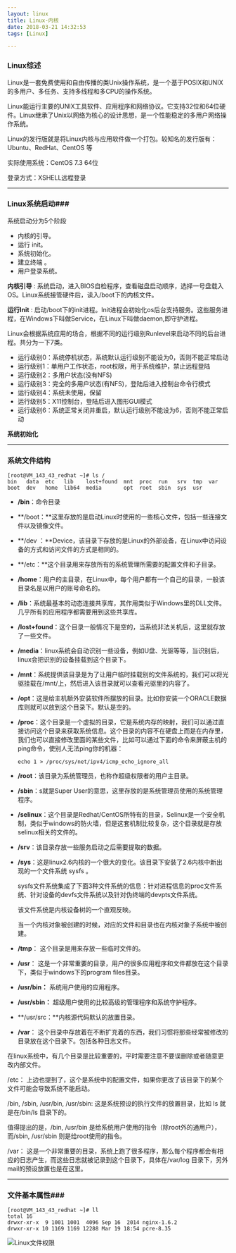 ```yaml
---
layout: linux
title: Linux-内核
date: 2018-03-21 14:32:53
tags: [Linux]

---
```


### Linux综述

Linux是一套免费使用和自由传播的类Unix操作系统，是一个基于POSIX和UNIX的多用户、多任务、支持多线程和多CPU的操作系统。

Linux能运行主要的UNIX工具软件、应用程序和网络协议。它支持32位和64位硬件。Linux继承了Unix以网络为核心的设计思想，是一个性能稳定的多用户网络操作系统。

Linux的发行版就是将Linux内核与应用软件做一个打包。较知名的发行版有：Ubuntu、RedHat、CentOS 等

实际使用系统：CentOS 7.3 64位

登录方式：XSHELL远程登录

***

<!-- more -->

### Linux系统启动###

系统启动分为5个阶段

- 内核的引导。
- 运行 init。
- 系统初始化。
- 建立终端 。
- 用户登录系统。

**内核引导** : 系统启动，进入BIOS自检程序，查看磁盘启动顺序，选择一号盘载入OS。Linux系统接管硬件后，读入/boot下的内核文件。

**运行Init** : 启动/boot下的init进程。Init进程会初始化os后台支持服务。这些服务进程，在Windows下叫做Service，在Linux下叫做daemon,即守护进程。

  Linux会根据系统应用的场合，根据不同的运行级别Runlevel来启动不同的后台进程。共分为一下7类。

- 运行级别0：系统停机状态，系统默认运行级别不能设为0，否则不能正常启动
- 运行级别1：单用户工作状态，root权限，用于系统维护，禁止远程登陆
- 运行级别2：多用户状态(没有NFS)
- 运行级别3：完全的多用户状态(有NFS)，登陆后进入控制台命令行模式
- 运行级别4：系统未使用，保留
- 运行级别5：X11控制台，登陆后进入图形GUI模式
- 运行级别6：系统正常关闭并重启，默认运行级别不能设为6，否则不能正常启动

**系统初始化**

***



### 系统文件结构

```
[root@VM_143_43_redhat ~]# ls /
bin   data  etc   lib    lost+found  mnt  proc  run   srv  tmp  var
boot  dev   home  lib64  media       opt  root  sbin  sys  usr
```

* **/bin**：命令目录

* **/boot：**这里存放的是启动Linux时使用的一些核心文件，包括一些连接文件以及镜像文件。

* **/dev ：**Device，该目录下存放的是Linux的外部设备，在Linux中访问设备的方式和访问文件的方式是相同的。

* **/etc：**这个目录用来存放所有的系统管理所需要的配置文件和子目录。

* **/home**：用户的主目录，在Linux中，每个用户都有一个自己的目录，一般该目录名是以用户的账号命名的。

* **/lib**：系统最基本的动态连接共享库，其作用类似于Windows里的DLL文件。几乎所有的应用程序都需要用到这些共享库。

* **/lost+found**：这个目录一般情况下是空的，当系统非法关机后，这里就存放了一些文件。

* **/media**：linux系统会自动识别一些设备，例如U盘、光驱等等，当识别后，linux会把识别的设备挂载到这个目录下。

* **/mnt**：系统提供该目录是为了让用户临时挂载别的文件系统的，我们可以将光驱挂载在/mnt/上，然后进入该目录就可以查看光驱里的内容了。

* **/opt**：这是给主机额外安装软件所摆放的目录。比如你安装一个ORACLE数据库则就可以放到这个目录下。默认是空的。

* **/proc**：这个目录是一个虚拟的目录，它是系统内存的映射，我们可以通过直接访问这个目录来获取系统信息。这个目录的内容不在硬盘上而是在内存里，我们也可以直接修改里面的某些文件，比如可以通过下面的命令来屏蔽主机的ping命令，使别人无法ping你的机器：

  ```
  echo 1 > /proc/sys/net/ipv4/icmp_echo_ignore_all
  ```

* **/root**：该目录为系统管理员，也称作超级权限者的用户主目录。

* **/sbin**：s就是Super User的意思，这里存放的是系统管理员使用的系统管理程序。

* **/selinux**：这个目录是Redhat/CentOS所特有的目录，Selinux是一个安全机制，类似于windows的防火墙，但是这套机制比较复杂，这个目录就是存放selinux相关的文件的。

* **/srv**：该目录存放一些服务启动之后需要提取的数据。

* **/sys**：这是linux2.6内核的一个很大的变化。该目录下安装了2.6内核中新出现的一个文件系统 sysfs 。

  sysfs文件系统集成了下面3种文件系统的信息：针对进程信息的proc文件系统、针对设备的devfs文件系统以及针对伪终端的devpts文件系统。

  该文件系统是内核设备树的一个直观反映。

  当一个内核对象被创建的时候，对应的文件和目录也在内核对象子系统中被创建。

* **/tmp**：
  这个目录是用来存放一些临时文件的。

* **/usr**：
   这是一个非常重要的目录，用户的很多应用程序和文件都放在这个目录下，类似于windows下的program files目录。

* **/usr/bin：**
  系统用户使用的应用程序。

* **/usr/sbin：**
  超级用户使用的比较高级的管理程序和系统守护程序。

* **/usr/src：**内核源代码默认的放置目录。

* **/var**：
  这个目录中存放着在不断扩充着的东西，我们习惯将那些经常被修改的目录放在这个目录下。包括各种日志文件。

在linux系统中，有几个目录是比较重要的，平时需要注意不要误删除或者随意更改内部文件。

/etc： 上边也提到了，这个是系统中的配置文件，如果你更改了该目录下的某个文件可能会导致系统不能启动。

/bin, /sbin, /usr/bin, /usr/sbin: 这是系统预设的执行文件的放置目录，比如 ls 就是在/bin/ls 目录下的。

值得提出的是，/bin, /usr/bin 是给系统用户使用的指令（除root外的通用户），而/sbin, /usr/sbin 则是给root使用的指令。

/var： 这是一个非常重要的目录，系统上跑了很多程序，那么每个程序都会有相应的日志产生，而这些日志就被记录到这个目录下，具体在/var/log 目录下，另外mail的预设放置也是在这里。

***

### 文件基本属性###

```shell
[root@VM_143_43_redhat ~]# ll
total 16
drwxr-xr-x  9 1001 1001  4096 Sep 16  2014 nginx-1.6.2
drwxr-xr-x 10 1169 1169 12288 Mar 19 18:54 pcre-8.35

```

![Linux文件权限](img/Linux文件权限)